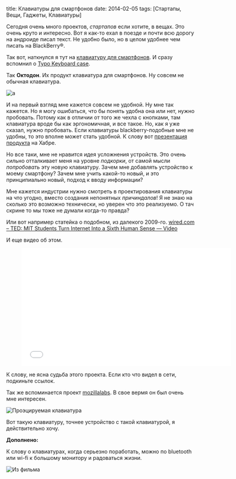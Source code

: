 title: Клавиатуры для смартфонов
date: 2014-02-05
tags: [Стартапы, Вещи, Гаджеты, Клавиатуры]

Сегодня очень много проектов, *стартапов* если хотите, в вещах. Это очень круто и интересно. Вот я как-то ехал в поезде и почти всю дорогу на андроиде писал текст. Не удобно было, но в целом удобнее чем писать на BlackBerry®.

Так вот, наткнулся я тут на [клавиатуру для смартфонов](http://octodon.mobi/). И сразу вспомнил о [Typo Keyboard case](http://typokeyboards.com/).

Так **Октодон**. Их продукт клавиатура для смартфонов. Ну совсем не обычная клавиатура.

![a](http://imageshack.com/a/img833/787/1u9l.jpg)

И на первый взгляд мне кажется совсем не удобной. Ну мне так кажется. Но я могу ошибаться, что бы понять удобна она или нет, нужно пробовать. Потому как в отличии от того же чехла с кнопками, там клавиатура вроде бы как эргономичная, и все такое. Но, как я уже сказал, нужно пробовать. Если клавиатуры blackberry-подобные мне не удобны, то это вполне может стать удобной. К слову вот [презентация продукта](http://habrahabr.ru/company/octodon/blog/210956/) на Хабре.

Но все таки, мне не нравится идея усложнения устройств. Это очень сильно отталкивает меня на уровне *подкорки*, от самой мысли *попробовать* эту новую клавиатуру. Зачем мне добавлять устройство к моему смартфону? Зачем мне учить какой-то новый, и это принципиально новый, подход к вводу информации?

Мне кажется индустрии нужно смотреть в проектирования клавиатуры на что угодно, вместо создания непонятных *причиндалов*! Я не знаю на сколько это возможно технически, но уверен что это реализуемо. О тач скрине то мы тоже не думали когда-то правда?

Или вот например статейка о подобном, из далекого 2009-го. [wired.com – TED: MIT Students Turn Internet Into a Sixth Human Sense — Video](http://www.wired.com/business/2009/02/ted-digital-six/)

И еще видео об этом.

<figure>
    <div class="if"><iframe width="560" height="315" src="//www.youtube.com/embed/mUdDhWfpqxg" frameborder="0" allowfullscreen></iframe></div>
</figure>

К слову, не ясна судьба этого проекта. Если кто что видел в сети, подкиньте ссылок.

Так же вспоминается проект [mozillalabs](https://mozillalabs.com/en-US/). В свое вермя он был очень мне интересен.

![Проэцируемая клавиатура](http://imageshack.com/a/img542/3425/wp4x.jpg)

Вот такую клавиатуру, точнее устройство с такой клавиатурой, я действительно хочу.

**Дополнено:**

К слову о клавиатурах, когда серьезно поработать, можно по bluetooth или wi-fi к большому монитору и радоваться жизни.

![Из фильма](http://imageshack.com/a/img546/8654/vfus.jpg)